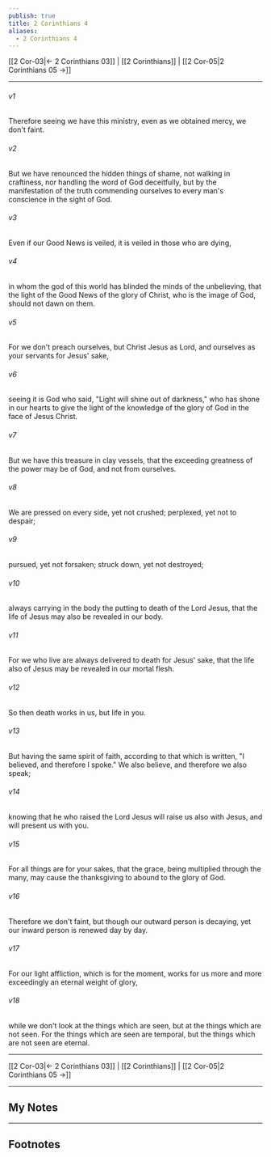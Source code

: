 ```yaml
---
publish: true
title: 2 Corinthians 4
aliases:
  - 2 Corinthians 4
---
```


[[2 Cor-03|← 2 Corinthians 03]] | [[2 Corinthians]] | [[2 Cor-05|2 Corinthians 05 →]]
***



###### v1 
Therefore seeing we have this ministry, even as we obtained mercy, we don't faint. 

###### v2 
But we have renounced the hidden things of shame, not walking in craftiness, nor handling the word of God deceitfully, but by the manifestation of the truth commending ourselves to every man's conscience in the sight of God. 

###### v3 
Even if our Good News is veiled, it is veiled in those who are dying, 

###### v4 
in whom the god of this world has blinded the minds of the unbelieving, that the light of the Good News of the glory of Christ, who is the image of God, should not dawn on them. 

###### v5 
For we don't preach ourselves, but Christ Jesus as Lord, and ourselves as your servants for Jesus' sake, 

###### v6 
seeing it is God who said, "Light will shine out of darkness," who has shone in our hearts to give the light of the knowledge of the glory of God in the face of Jesus Christ. 

###### v7 
But we have this treasure in clay vessels, that the exceeding greatness of the power may be of God, and not from ourselves. 

###### v8 
We are pressed on every side, yet not crushed; perplexed, yet not to despair; 

###### v9 
pursued, yet not forsaken; struck down, yet not destroyed; 

###### v10 
always carrying in the body the putting to death of the Lord Jesus, that the life of Jesus may also be revealed in our body. 

###### v11 
For we who live are always delivered to death for Jesus' sake, that the life also of Jesus may be revealed in our mortal flesh. 

###### v12 
So then death works in us, but life in you. 

###### v13 
But having the same spirit of faith, according to that which is written, "I believed, and therefore I spoke." We also believe, and therefore we also speak; 

###### v14 
knowing that he who raised the Lord Jesus will raise us also with Jesus, and will present us with you. 

###### v15 
For all things are for your sakes, that the grace, being multiplied through the many, may cause the thanksgiving to abound to the glory of God. 

###### v16 
Therefore we don't faint, but though our outward person is decaying, yet our inward person is renewed day by day. 

###### v17 
For our light affliction, which is for the moment, works for us more and more exceedingly an eternal weight of glory, 

###### v18 
while we don't look at the things which are seen, but at the things which are not seen. For the things which are seen are temporal, but the things which are not seen are eternal.

***
[[2 Cor-03|← 2 Corinthians 03]] | [[2 Corinthians]] | [[2 Cor-05|2 Corinthians 05 →]]

---
## My Notes

---
## Footnotes
